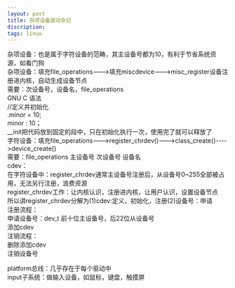 ```yaml
---
layout: post
title: 杂项设备驱动杂记
discription: 
tags: linux
---
```

  
杂项设备：也是属于字符设备的范畴，其主设备号都为10，有利于节省系统资源，如看门狗  
	杂项设备：填充file_operations--->填充miscdevice--->misc_register设备注册进内核，自动生成设备节点  
		需要：次设备号，设备名，file_operations  
			GNU C 语法  
			//定义并初始化  
			.minor = 10;  
			minor : 10；  
			__init把代码放到固定的段中，只在初始化执行一次，使用完了就可以释放了  
	字符设备：填充file_operations--->register_chrdev()--->class_create()---->device_create()  
		需要：file_operations 主设备号 次设备号 设备名  
cdev：  
	在字符设备中：register_chrdev通常主设备号注册后，从设备号0~255全部被占用，无法另行注册，浪费资源  
		register_chrdev工作：让内核认识，注册进内核，让用户认识，设置设备节点  
	所以讲register_chrdev分解为(1)cdev:定义，初始化，注册(2)设备号：申请  
		注册流程：  
			申请设备号：dev_t 前十位主设备号，后22位从设备号  
			添加cdev  
		注销流程：  
			删除添加cdev  
			注销设备号  
	  
platform总线：几乎存在于每个驱动中  
input子系统：做输入设备，如鼠标，键盘，触摸屏  



















